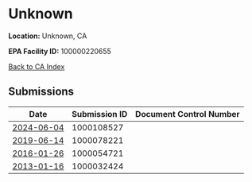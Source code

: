 # Unknown

**Location:** Unknown, CA

**EPA Facility ID:** 100000220655

[Back to CA Index](../../index.md)

## Submissions

| Date | Submission ID | Document Control Number |
|------|--------------|-------------------------|
| [2024-06-04](submissions/1000108527.md) | 1000108527 |  |
| [2019-06-14](submissions/1000078221.md) | 1000078221 |  |
| [2016-01-26](submissions/1000054721.md) | 1000054721 |  |
| [2013-01-16](submissions/1000032424.md) | 1000032424 |  |
